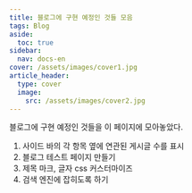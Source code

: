 ```yaml
---
title: 블로그에 구현 예정인 것들 모음
tags: Blog
aside:
  toc: true
sidebar:
  nav: docs-en
cover: /assets/images/cover1.jpg
article_header:
  type: cover
  image:
    src: /assets/images/cover2.jpg
---
```


블로그에 구현 예정인 것들을 이 페이지에 모아놓았다.

<!-- more -->

1) 사이드 바의 각 항목 옆에 연관된 게시글 수를 표시   
2) 블로그 테스트 페이지 만들기   
3) 제목 마크, 글자 css 커스터마이즈   
4) 검색 엔진에 잡히도록 하기  